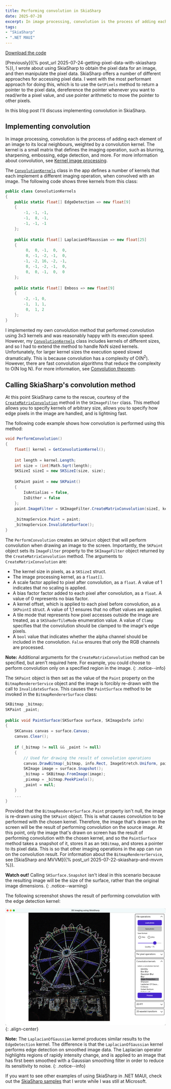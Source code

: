 ```yaml
---
title: Performing convolution in SkiaSharp
date: 2025-07-28
excerpt: In image processing, convolution is the process of adding each element of the image to its local neighbours, weighted by a convolution kernel. The kernel is a small matrix that defines the imaging operation, such as blurring, sharpening, embossing, edge detection, and more.
tags: 
- "SkiaSharp"
- ".NET MAUI"
---
```


<a href="https://github.com/davidbritch/skiasharp-imaging" class="btn btn--info">Download the code</a>

[Previously]({% post_url 2025-07-24-getting-pixel-data-with-skiasharp %}), I wrote about using SkiaSharp to obtain the pixel data for an image, and then manipulate the pixel data. SkiaSharp offers a number of different approaches for accessing pixel data. I went with the most performant approach for doing this, which is to use the `GetPixels` method to return a pointer to the pixel data, dereference the pointer whenever you want to read/write a pixel value, and use pointer arithmetic to move the pointer to other pixels.

In this blog post I'll discuss implementing convolution in SkiaSharp.

## Implementing convolution

In image processing, convolution is the process of adding each element of an image to its local neighbours, weighted by a convolution kernel. The kernel is a small matrix that defines the imaging operation, such as blurring, sharpening, embossing, edge detection, and more. For more information about convolution, see [Kernel image processing](https://en.wikipedia.org/wiki/Kernel_(image_processing)).

The [`ConvolutionKernels`](https://github.com/davidbritch/skiasharp-imaging/blob/main/src/Imaging/Algorithms/ConvolutionKernels.cs) class in the app defines a number of kernels that each implement a different imaging operation, when convolved with an image. The following code shows three kernels from this class:

```csharp
public class ConvolutionKernels
{
    public static float[] EdgeDetection => new float[9]
    {
        -1, -1, -1,
        -1,  8, -1,
        -1, -1, -1
    };

    public static float[] LaplacianOfGaussian => new float[25]
    {
         0,  0, -1,  0,  0,
         0, -1, -2, -1,  0,
        -1, -2, 16, -2, -1,
         0, -1, -2, -1,  0,
         0,  0, -1,  0,  0
    };

    public static float[] Emboss => new float[9]
    {
        -2, -1, 0,
        -1,  1, 1,
         0,  1, 2
    };
}
```

I implemented my own convolution method that performed convolution using 3x3 kernels and was reasonably happy with its execution speed. However, my [`ConvolutionKernels`](https://github.com/davidbritch/skiasharp-imaging/blob/main/src/Imaging/Algorithms/ConvolutionKernels.cs) class includes kernels of different sizes, and so I had to extend the method to handle NxN sized kernels. Unfortunately, for larger kernel sizes the execution speed slowed dramatically. This is because convolution has a complexity of O(N<sup>2</sup>). However, there are fast convolution algorithms that reduce the complexity to O(N log N). For more information, see [Convolution theorem](https://en.wikipedia.org/wiki/Convolution_theorem).

## Calling SkiaSharp's convolution method

At this point SkiaSharp came to the rescue, courtesy of the [`CreateMatrixConvolution`](https://learn.microsoft.com/dotnet/api/skiasharp.skimagefilter.creatematrixconvolution) method in the `SKImageFilter` class. This method allows you to specify kernels of arbitrary size, allows you to specify how edge pixels in the image are handled, and is lightning fast.

The following code example shows how convolution is performed using this method:

```csharp
void PerformConvolution()
{
    float[] kernel = GetConvolutionKernel();

    int length = kernel.Length;
    int size = (int)Math.Sqrt(length);
    SKSizeI sizeI = new SKSizeI(size, size);

    SKPaint paint = new SKPaint()
    {
        IsAntialias = false,
        IsDither = false
    };
    paint.ImageFilter = SKImageFilter.CreateMatrixConvolution(sizeI, kernel, 1f, 0f, new SKPointI(1, 1), SKShaderTileMode.Clamp, false);

    _bitmapService.Paint = paint;
    _bitmapService.InvalidateSurface();
}
```

The `PerformConvolution` creates an `SKPaint` object that will perform convolution when drawing an image to the screen. Importantly, the `SKPaint` object sets its `ImageFilter` property to the `SKImageFilter` object returned by the `CreateMatrixConvolution` method. The arguments to `CreateMatrixConvolution` are:

- The kernel size in pixels, as a `SKSizeI` struct.
- The image processing kernel, as a `float[]`.
- A scale factor applied to pixel after convolution, as a `float`. A value of 1 indicates that no scaling is applied.
- A bias factor factor added to each pixel after convolution, as a `float`. A value of 0 represents no bias factor.
- A kernel offset, which is applied to each pixel before convolution, as a `SKPointI` struct. A value of 1,1 ensures that no offset values are applied.
- A tile mode that represents how pixel accesses outside the image are treated, as a `SKShaderTileMode` enumeration value. A value of `Clamp` specifies that the convolution should be clamped to the image's edge pixels.
- A `bool` value that indicates whether the alpha channel should be included in the convolution. `False` ensures that only the RGB channels are processed.

**Note:** Additional arguments for the `CreateMatrixConvolution` method can be specified, but aren't required here. For example, you could choose to perform convolution only on a specified region in the image.
{: .notice--info}

The `SKPaint` object is then set as the value of the `Paint` property on the `BitmapRendererService` object and the image is forcibly re-drawn with the call to `InvalidateSurface`. This causes the `PaintSurface` method to be invoked in the `BitmapRendererSurface` class:

```csharp
SKBitmap _bitmap;
SKPaint _paint;

public void PaintSurface(SKSurface surface, SKImageInfo info)
{
    SKCanvas canvas = surface.Canvas;
    canvas.Clear();

    if (_bitmap != null && _paint != null)
    {
        // Used for drawing the result of convolution operations
        canvas.DrawBitmap(_bitmap, info.Rect, ImageStretch.Uniform, paint: _paint);
        SKImage image = surface.Snapshot(); 
        _bitmap = SKBitmap.FromImage(image);
        _pixmap = _bitmap.PeekPixels();
        _paint = null;
    }
    ...
}
```

Provided that the `BitmapRendererSurface.Paint` property isn't null, the image is re-drawn using the `SKPaint` object. This is what causes convolution to be performed with the chosen kernel. Therefore, the image that's drawn on the screen will be the result of performing convolution on the source image. At this point, only the image that's drawn on screen has the result of performing convolution with the chosen kernel, and so the `PaintSurface` method takes a snapshot of it, stores it as an `SKBitmap`, and stores a pointer to its pixel data. This is so that other imaging operations in the app can run on the convolution result. For information about the `BitmapRendererService`, see [SkiaSharp and MVVM]({% post_url 2025-07-22-skiasharp-and-mvvm %}).

**Watch out!** Calling `SKSurface.Snapshot` isn't ideal in this scenario because the resulting image will be the size of the surface, rather than the original image dimensions.
{: .notice--warning}

The following screenshot shows the result of performing convolution with the edge detection kernel:

![](/assets/images/imaging-app-convolution.png){: .align-center}

**Note:** The `LaplacianOfGaussian` kernel produces similar results to the `EdgeDetection` kernel. The difference is that the `LaplacianOfGaussian` kernel performs edge detection on smoothed image data. The Laplacian operator highlights regions of rapidy intensity change, and is applied to an image that has first been smoothed with a Gaussian smoothing filter in order to reduce its sensitivity to noise.
{: .notice--info}

If you want to see other examples of using SkiaSharp in .NET MAUI, check out the [SkiaSharp samples](https://learn.microsoft.com/samples/browse/?expanded=dotnet&products=dotnet-maui&terms=SkiaSharp) that I wrote while I was still at Microsoft.